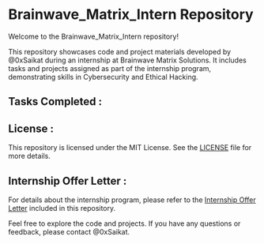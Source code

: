 # Brainwave_Matrix_Intern Repository
Welcome to the Brainwave_Matrix_Intern repository!

This repository showcases code and project materials developed by @0xSaikat during an internship at Brainwave Matrix Solutions. It includes tasks and projects assigned as part of the internship program, demonstrating skills in Cybersecurity and Ethical Hacking.

## Tasks Completed :

## License :
This repository is licensed under the MIT License. See the [LICENSE](./LICENSE) file for more details.

## Internship Offer Letter :
For details about the internship program, please refer to the [Internship Offer Letter](./Internship_Offer_Letter.pdf) included in this repository.

Feel free to explore the code and projects. If you have any questions or feedback, please contact @0xSaikat.
